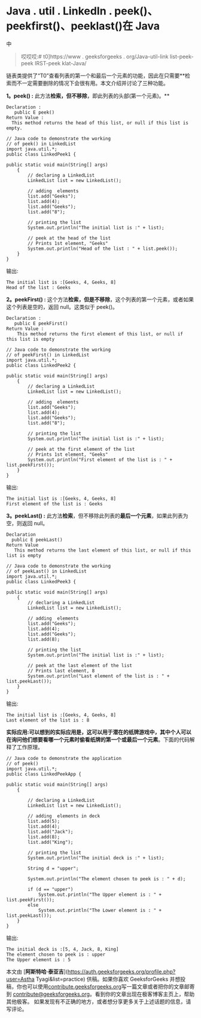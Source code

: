 # Java . util . LinkedIn . peek()、peekfirst()、peeklast()在 Java

中

> 哎哎哎:# t0]https://www . geeksforgeeks . org/Java-util-link list-peek-peek IRST-peek klat-Java/

链表类提供了“T0”查看列表的第一个和最后一个元素的功能，因此在只需要**检索而不一定需要删除的情况下会很有用。本文介绍并讨论了三种功能。

**1。peek() :** 此方法**检索，但不移除**，即此列表的头部(第一个元素)。**

```
Declaration : 
   public E peek()
Return Value : 
  This method returns the head of this list, or null if this list is empty.

```

```
// Java code to demonstrate the working
// of peek() in LinkedList
import java.util.*;
public class LinkedPeek1 {

public static void main(String[] args)
    {
        // declaring a LinkedList
        LinkedList list = new LinkedList();

        // adding  elements
        list.add("Geeks");
        list.add(4);
        list.add("Geeks");
        list.add("8");

        // printing the list
        System.out.println("The initial list is :" + list);

        // peek at the head of the list
        // Prints 1st element, "Geeks"
        System.out.println("Head of the list : " + list.peek());
    }
}
```

输出:

```
The initial list is :[Geeks, 4, Geeks, 8]
Head of the list : Geeks

```

**2。peekFirst() :** 这个方法**检索，但是不移除**，这个列表的第一个元素，或者如果这个列表是空的，返回 null。这类似于 peek()。

```
Declaration : 
   public E peekFirst()
Return Value : 
    This method returns the first element of this list, or null if this list is empty

```

```
// Java code to demonstrate the working
// of peekFirst() in LinkedList
import java.util.*;
public class LinkedPeek2 {

public static void main(String[] args)
    {
        // declaring a LinkedList
        LinkedList list = new LinkedList();

        // adding  elements
        list.add("Geeks");
        list.add(4);
        list.add("Geeks");
        list.add("8");

        // printing the list
        System.out.println("The initial list is :" + list);

        // peek at the first element of the list
        // Prints 1st element, "Geeks"
        System.out.println("First element of the list is : " + list.peekFirst());
    }
}
```

输出:

```
The initial list is :[Geeks, 4, Geeks, 8]
First element of the list is : Geeks

```

**3。peekLast() :** 此方法**检索**，但不移除此列表的**最后一个元素**，如果此列表为空，则返回 null。

```
Declaration
  public E peekLast()
Return Value
   This method returns the last element of this list, or null if this list is empty

```

```
// Java code to demonstrate the working
// of peekLast() in LinkedList
import java.util.*;
public class LinkedPeek3 {

public static void main(String[] args)
    {
        // declaring a LinkedList
        LinkedList list = new LinkedList();

        // adding  elements
        list.add("Geeks");
        list.add(4);
        list.add("Geeks");
        list.add(8);

        // printing the list
        System.out.println("The initial list is :" + list);

        // peek at the last element of the list
        // Prints last element, 8
        System.out.println("Last element of the list is : " + list.peekLast());
    }
}
```

输出:

```
The initial list is :[Geeks, 4, Geeks, 8]
Last element of the list is : 8

```

**实际应用:**可以想到的实际应用是，这可以用于潜在的纸牌游戏中，其中**个人可以在询问他们想要看哪一个元素时偷看纸牌的第一个或最后一个元素**。下面的代码解释了工作原理。

```
// Java code to demonstrate the application
// of peek()
import java.util.*;
public class LinkedPeekApp {

public static void main(String[] args)
    {

        // declaring a LinkedList
        LinkedList list = new LinkedList();

        // adding  elements in deck
        list.add(5);
        list.add(4);
        list.add("Jack");
        list.add(8);
        list.add("King");

        // printing the list
        System.out.println("The initial deck is :" + list);

        String d = "upper";

        System.out.println("The element chosen to peek is : " + d);

        if (d == "upper")
            System.out.println("The Upper element is : " + list.peekFirst());
        else
            System.out.println("The Lower element is : " + list.peekLast());
    }
}
```

输出:

```
The initial deck is :[5, 4, Jack, 8, King]
The element chosen to peek is : upper
The Upper element is : 5

```

本文由 [**阿斯特哈·泰亚吉**](https://auth.geeksforgeeks.org/profile.php?user=Astha Tyagi&list=practice) 供稿。如果你喜欢 GeeksforGeeks 并想投稿，你也可以使用[contribute.geeksforgeeks.org](http://www.contribute.geeksforgeeks.org)写一篇文章或者把你的文章邮寄到 contribute@geeksforgeeks.org。看到你的文章出现在极客博客主页上，帮助其他极客。
如果发现有不正确的地方，或者想分享更多关于上述话题的信息，请写评论。